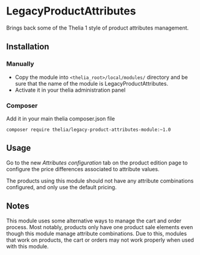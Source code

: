 # LegacyProductAttributes

Brings back some of the Thelia 1 style of product attributes management.

## Installation

### Manually

* Copy the module into ```<thelia_root>/local/modules/``` directory
and be sure that the name of the module is LegacyProductAttributes.
* Activate it in your thelia administration panel

### Composer

Add it in your main thelia composer.json file

```
composer require thelia/legacy-product-attributes-module:~1.0
```

## Usage

Go to the new *Attributes configuration* tab on the product edition page to configure the price differences
associated to attribute values. 

The products using this module should not have any attribute combinations configured, and only use the default pricing.

## Notes

This module uses some alternative ways to manage the cart and order process.
Most notably, products only have one product sale elements even though this module manage attribute combinations.
Due to this, modules that work on products, the cart or orders may not work properly when used with this module.

